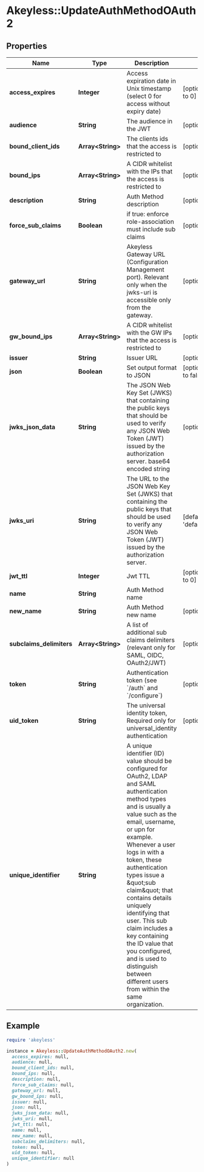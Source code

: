 # Akeyless::UpdateAuthMethodOAuth2

## Properties

| Name | Type | Description | Notes |
| ---- | ---- | ----------- | ----- |
| **access_expires** | **Integer** | Access expiration date in Unix timestamp (select 0 for access without expiry date) | [optional][default to 0] |
| **audience** | **String** | The audience in the JWT | [optional] |
| **bound_client_ids** | **Array&lt;String&gt;** | The clients ids that the access is restricted to | [optional] |
| **bound_ips** | **Array&lt;String&gt;** | A CIDR whitelist with the IPs that the access is restricted to | [optional] |
| **description** | **String** | Auth Method description | [optional] |
| **force_sub_claims** | **Boolean** | if true: enforce role-association must include sub claims | [optional] |
| **gateway_url** | **String** | Akeyless Gateway URL (Configuration Management port). Relevant only when the jwks-uri is accessible only from the gateway. | [optional] |
| **gw_bound_ips** | **Array&lt;String&gt;** | A CIDR whitelist with the GW IPs that the access is restricted to | [optional] |
| **issuer** | **String** | Issuer URL | [optional] |
| **json** | **Boolean** | Set output format to JSON | [optional][default to false] |
| **jwks_json_data** | **String** | The JSON Web Key Set (JWKS) that containing the public keys that should be used to verify any JSON Web Token (JWT) issued by the authorization server. base64 encoded string | [optional] |
| **jwks_uri** | **String** | The URL to the JSON Web Key Set (JWKS) that containing the public keys that should be used to verify any JSON Web Token (JWT) issued by the authorization server. | [default to &#39;default_jwks_url&#39;] |
| **jwt_ttl** | **Integer** | Jwt TTL | [optional][default to 0] |
| **name** | **String** | Auth Method name |  |
| **new_name** | **String** | Auth Method new name | [optional] |
| **subclaims_delimiters** | **Array&lt;String&gt;** | A list of additional sub claims delimiters (relevant only for SAML, OIDC, OAuth2/JWT) | [optional] |
| **token** | **String** | Authentication token (see &#x60;/auth&#x60; and &#x60;/configure&#x60;) | [optional] |
| **uid_token** | **String** | The universal identity token, Required only for universal_identity authentication | [optional] |
| **unique_identifier** | **String** | A unique identifier (ID) value should be configured for OAuth2, LDAP and SAML authentication method types and is usually a value such as the email, username, or upn for example. Whenever a user logs in with a token, these authentication types issue a \&quot;sub claim\&quot; that contains details uniquely identifying that user. This sub claim includes a key containing the ID value that you configured, and is used to distinguish between different users from within the same organization. |  |

## Example

```ruby
require 'akeyless'

instance = Akeyless::UpdateAuthMethodOAuth2.new(
  access_expires: null,
  audience: null,
  bound_client_ids: null,
  bound_ips: null,
  description: null,
  force_sub_claims: null,
  gateway_url: null,
  gw_bound_ips: null,
  issuer: null,
  json: null,
  jwks_json_data: null,
  jwks_uri: null,
  jwt_ttl: null,
  name: null,
  new_name: null,
  subclaims_delimiters: null,
  token: null,
  uid_token: null,
  unique_identifier: null
)
```

